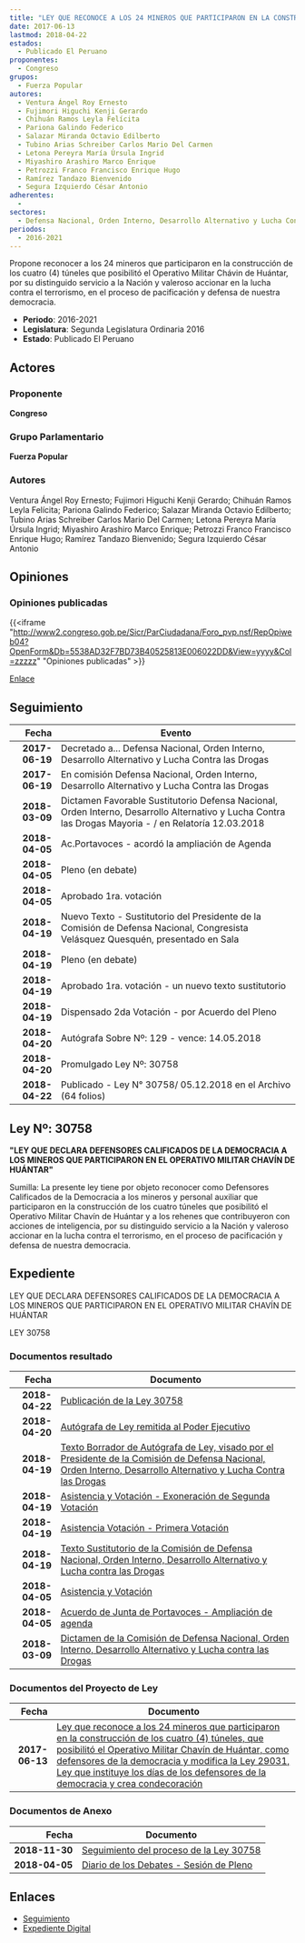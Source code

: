 ```yaml
---
title: "LEY QUE RECONOCE A LOS 24 MINEROS QUE PARTICIPARON EN LA CONSTRUCCIÓN DE LOS CUATRO (4) TÚNELES QUE POSIBILITÓ EL OPERATIVO MILITAR CHAVÍN DE HUÁNTAR, COMO DEFENSORES DE LA DEMOCRACIA Y MODIFICA LA LEY 29031, LEY QUE INSTITUYE LOS DÍAS DE LOS DEFENSORES DE LA DEMOCRACIA Y CREA CONDECORACIÓN"
date: 2017-06-13
lastmod: 2018-04-22
estados: 
  - Publicado El Peruano
proponentes: 
  - Congreso
grupos: 
  - Fuerza Popular
autores: 
  - Ventura Ángel Roy Ernesto
  - Fujimori Higuchi Kenji Gerardo
  - Chihuán Ramos Leyla Felícita
  - Pariona Galindo Federico
  - Salazar Miranda Octavio Edilberto
  - Tubino Arias Schreiber Carlos Mario Del Carmen
  - Letona Pereyra María Úrsula Ingrid
  - Miyashiro Arashiro Marco Enrique
  - Petrozzi Franco Francisco Enrique Hugo
  - Ramírez Tandazo Bienvenido
  - Segura Izquierdo César Antonio
adherentes: 
  - 
sectores: 
  - Defensa Nacional, Orden Interno, Desarrollo Alternativo y Lucha Contra las Drogas
periodos: 
  - 2016-2021
---
```


Propone reconocer a los 24 mineros que participaron en la construcción de los cuatro (4) túneles que posibilitó el Operativo Militar Chávin de Huántar, por su distinguido servicio a la Nación y valeroso accionar en la lucha contra el terrorismo, en el proceso de pacificación y defensa de nuestra democracia.

- **Periodo**: 2016-2021
- **Legislatura**: Segunda Legislatura Ordinaria 2016
- **Estado**: Publicado El Peruano

## Actores

### Proponente

**Congreso**

### Grupo Parlamentario

**Fuerza Popular**

### Autores

Ventura Ángel Roy Ernesto; Fujimori Higuchi Kenji Gerardo; Chihuán Ramos Leyla Felícita; Pariona Galindo Federico; Salazar Miranda Octavio Edilberto; Tubino Arias Schreiber Carlos Mario Del Carmen; Letona Pereyra María Úrsula Ingrid; Miyashiro Arashiro Marco Enrique; Petrozzi Franco Francisco Enrique Hugo; Ramírez Tandazo Bienvenido; Segura Izquierdo César Antonio


## Opiniones

### Opiniones publicadas

{{<iframe "http://www2.congreso.gob.pe/Sicr/ParCiudadana/Foro_pvp.nsf/RepOpiweb04?OpenForm&Db=5538AD32F7BD73B40525813E006022DD&View=yyyy&Col=zzzzz" "Opiniones publicadas" >}}

[Enlace](http://www2.congreso.gob.pe/Sicr/ParCiudadana/Foro_pvp.nsf/RepOpiweb04?OpenForm&Db=5538AD32F7BD73B40525813E006022DD&View=yyyy&Col=zzzzz)

## Seguimiento

| Fecha | Evento |
|------:|--------|
| **2017-06-19** | Decretado a... Defensa Nacional, Orden Interno, Desarrollo Alternativo y Lucha Contra las Drogas|
| **2017-06-19** | En comisión Defensa Nacional, Orden Interno, Desarrollo Alternativo y Lucha Contra las Drogas|
| **2018-03-09** | Dictamen Favorable Sustitutorio Defensa Nacional, Orden Interno, Desarrollo Alternativo y Lucha Contra las Drogas Mayoria - / en Relatoría 12.03.2018|
| **2018-04-05** | Ac.Portavoces - acordó la ampliación de Agenda|
| **2018-04-05** | Pleno (en debate)|
| **2018-04-05** | Aprobado 1ra. votación|
| **2018-04-19** | Nuevo Texto - Sustitutorio del Presidente de la Comisión de Defensa Nacional, Congresista Velásquez Quesquén, presentado en Sala|
| **2018-04-19** | Pleno (en debate)|
| **2018-04-19** | Aprobado 1ra. votación - un nuevo texto sustitutorio|
| **2018-04-19** | Dispensado 2da Votación - por Acuerdo del Pleno|
| **2018-04-20** | Autógrafa Sobre Nº: 129 - vence: 14.05.2018|
| **2018-04-20** | Promulgado Ley Nº: 30758|
| **2018-04-22** | Publicado - Ley N° 30758/ 05.12.2018 en el Archivo (64 folios)|

## Ley Nº: 30758

**"LEY QUE DECLARA DEFENSORES CALIFICADOS DE LA DEMOCRACIA A LOS MINEROS QUE PARTICIPARON EN EL OPERATIVO MILITAR CHAVÍN DE HUÁNTAR"**

Sumilla: La presente ley tiene por objeto reconocer como Defensores Calificados de la Democracia a los mineros y personal auxiliar que participaron en la construcción de los cuatro túneles que posibilitó el Operativo Militar Chavín de Huántar y a los rehenes que contribuyeron con acciones de inteligencia, por su distinguido servicio a la Nación y valeroso accionar en la lucha contra el terrorismo, en el proceso de pacificación y defensa de nuestra democracia.


## Expediente

LEY QUE DECLARA DEFENSORES CALIFICADOS DE LA DEMOCRACIA A LOS MINEROS QUE PARTICIPARON EN EL OPERATIVO MILITAR CHAVÍN DE HUÁNTAR

LEY 30758


### Documentos resultado

| Fecha | Documento |
|------:|--------|
| **2018-04-22** | [Publicación de la Ley 30758](http://www.leyes.congreso.gob.pe/Documentos/2016_2021/ADLP/Normas_Legales/30758-LEY.pdf) |
| **2018-04-20** | [Autógrafa de Ley remitida al Poder Ejecutivo](http://www.leyes.congreso.gob.pe/Documentos/2016_2021/ADLP/Texto_Aprobado/AU0153120180420.pdf) |
| **2018-04-19** | [Texto Borrador de Autógrafa de Ley, visado por el Presidente de la Comisión de Defensa Nacional, Orden Interno, Desarrollo Alternativo y Lucha Contra las Drogas](http://www.leyes.congreso.gob.pe/Documentos/2016_2021/Texto_Borrador_de_Autografa/BAU01531_20180419.pdf) |
| **2018-04-19** | [Asistencia y Votación - Exoneración de Segunda Votación](http://www.leyes.congreso.gob.pe/Documentos/2016_2021/Asistencia_y_Votacion/Proyectos_de_Ley/Exoneracion_de_Segunda_Votacion/ESV01531_20180419.pdf) |
| **2018-04-19** | [Asistencia Votación - Primera Votación](http://www.leyes.congreso.gob.pe/Documentos/2016_2021/Asistencia_y_Votacion/Proyectos_de_Ley/AV01531_20180419.pdf) |
| **2018-04-19** | [Texto Sustitutorio de la Comisión de Defensa Nacional, Orden Interno, Desarrollo Alternativo y Lucha contra las Drogas](http://www.leyes.congreso.gob.pe/Documentos/2016_2021/Texto_Sustitutorio/Proyectos_de_Ley/TS01531_20180419.pdf) |
| **2018-04-05** | [Asistencia y Votación](http://www.leyes.congreso.gob.pe/Documentos/2016_2021/Asistencia_y_Votacion/Proyectos_de_Ley/AV0153120180405.pdf) |
| **2018-04-05** | [Acuerdo de Junta de Portavoces - Ampliación de agenda](http://www.leyes.congreso.gob.pe/Documentos/2016_2021/Acuerdos/Junta_Portavoces/AJP0153120180405.pdf) |
| **2018-03-09** | [Dictamen de la Comisión de Defensa Nacional, Orden Interno, Desarrollo Alternativo y Lucha contra las Drogas](http://www.leyes.congreso.gob.pe/Documentos/2016_2021/Dictamenes/Proyectos_de_Ley/01531DC07MAY_20180309.pdf) |

### Documentos del Proyecto de Ley

| Fecha | Documento |
|------:|--------|
| **2017-06-13** | [Ley que reconoce a los 24 mineros que participaron en la construcción de los cuatro (4) túneles, que posibilitó el Operativo Militar Chavín de Huántar, como defensores de la democracia y modifica la Ley 29031, Ley que instituye los días de los defensores de la democracia y crea condecoración](http://www.leyes.congreso.gob.pe/Documentos/2016_2021/Proyectos_de_Ley_y_de_Resoluciones_Legislativas/PL0153120170613..pdf) |

### Documentos de Anexo

| Fecha | Documento |
|------:|--------|
| **2018-11-30** | [Seguimiento del proceso de la Ley 30758](http://www.leyes.congreso.gob.pe/Documentos/2016_2021/Seguimiento_de_Proyectos_de_Ley/01531PL20181130.pdf) |
| **2018-04-05** | [Diario de los Debates - Sesión de Pleno](http://www.leyes.congreso.gob.pe/Documentos/2016_2021/ADLP/Diario_Debates/30758-TDD.pdf) |

## Enlaces 

- [Seguimiento](http://www2.congreso.gob.pehttp://www2.congreso.gob.pe/Sicr/TraDocEstProc/CLProLey2016.nsf/f7fff46988ca05b1052578e100829cc7/6e4dfdb5485266690525813e00629127?OpenDocument)
- [Expediente Digital](http://www2.congreso.gob.pehttp://www2.congreso.gob.pe/Sicr/TraDocEstProc/CLProLey2016.nsf/f7fff46988ca05b1052578e100829cc7/6e4dfdb5485266690525813e00629127?OpenDocument&Click=05257FB7005EB655.eb71d0cf91d8294e05256cdf006b5706/$Body/0.1C6C)
